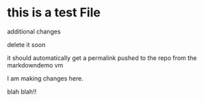 # this is a test File

additional changes

delete it soon

it should automatically get a permalink pushed to the repo from the markdowndemo vm


I am making changes here.





blah blah!!
